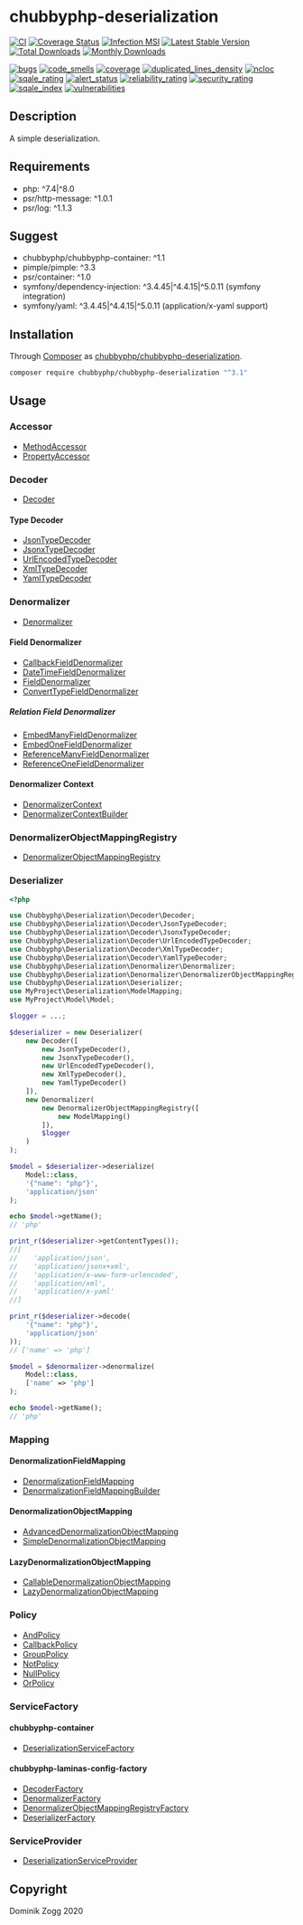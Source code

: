 # chubbyphp-deserialization

[![CI](https://github.com/chubbyphp/chubbyphp-deserialization/workflows/CI/badge.svg?branch=master)](https://github.com/chubbyphp/chubbyphp-deserialization/actions?query=workflow%3ACI)
[![Coverage Status](https://coveralls.io/repos/github/chubbyphp/chubbyphp-deserialization/badge.svg?branch=master)](https://coveralls.io/github/chubbyphp/chubbyphp-deserialization?branch=master)
[![Infection MSI](https://badge.stryker-mutator.io/github.com/chubbyphp/chubbyphp-deserialization/master)](https://dashboard.stryker-mutator.io/reports/github.com/chubbyphp/chubbyphp-deserialization/master)
[![Latest Stable Version](https://poser.pugx.org/chubbyphp/chubbyphp-deserialization/v/stable.png)](https://packagist.org/packages/chubbyphp/chubbyphp-deserialization)
[![Total Downloads](https://poser.pugx.org/chubbyphp/chubbyphp-deserialization/downloads.png)](https://packagist.org/packages/chubbyphp/chubbyphp-deserialization)
[![Monthly Downloads](https://poser.pugx.org/chubbyphp/chubbyphp-deserialization/d/monthly)](https://packagist.org/packages/chubbyphp/chubbyphp-deserialization)

[![bugs](https://sonarcloud.io/api/project_badges/measure?project=chubbyphp_chubbyphp-deserialization&metric=bugs)](https://sonarcloud.io/dashboard?id=chubbyphp_chubbyphp-deserialization)
[![code_smells](https://sonarcloud.io/api/project_badges/measure?project=chubbyphp_chubbyphp-deserialization&metric=code_smells)](https://sonarcloud.io/dashboard?id=chubbyphp_chubbyphp-deserialization)
[![coverage](https://sonarcloud.io/api/project_badges/measure?project=chubbyphp_chubbyphp-deserialization&metric=coverage)](https://sonarcloud.io/dashboard?id=chubbyphp_chubbyphp-deserialization)
[![duplicated_lines_density](https://sonarcloud.io/api/project_badges/measure?project=chubbyphp_chubbyphp-deserialization&metric=duplicated_lines_density)](https://sonarcloud.io/dashboard?id=chubbyphp_chubbyphp-deserialization)
[![ncloc](https://sonarcloud.io/api/project_badges/measure?project=chubbyphp_chubbyphp-deserialization&metric=ncloc)](https://sonarcloud.io/dashboard?id=chubbyphp_chubbyphp-deserialization)
[![sqale_rating](https://sonarcloud.io/api/project_badges/measure?project=chubbyphp_chubbyphp-deserialization&metric=sqale_rating)](https://sonarcloud.io/dashboard?id=chubbyphp_chubbyphp-deserialization)
[![alert_status](https://sonarcloud.io/api/project_badges/measure?project=chubbyphp_chubbyphp-deserialization&metric=alert_status)](https://sonarcloud.io/dashboard?id=chubbyphp_chubbyphp-deserialization)
[![reliability_rating](https://sonarcloud.io/api/project_badges/measure?project=chubbyphp_chubbyphp-deserialization&metric=reliability_rating)](https://sonarcloud.io/dashboard?id=chubbyphp_chubbyphp-deserialization)
[![security_rating](https://sonarcloud.io/api/project_badges/measure?project=chubbyphp_chubbyphp-deserialization&metric=security_rating)](https://sonarcloud.io/dashboard?id=chubbyphp_chubbyphp-deserialization)
[![sqale_index](https://sonarcloud.io/api/project_badges/measure?project=chubbyphp_chubbyphp-deserialization&metric=sqale_index)](https://sonarcloud.io/dashboard?id=chubbyphp_chubbyphp-deserialization)
[![vulnerabilities](https://sonarcloud.io/api/project_badges/measure?project=chubbyphp_chubbyphp-deserialization&metric=vulnerabilities)](https://sonarcloud.io/dashboard?id=chubbyphp_chubbyphp-deserialization)

## Description

A simple deserialization.

## Requirements

 * php: ^7.4|^8.0
 * psr/http-message: ^1.0.1
 * psr/log: ^1.1.3

## Suggest

 * chubbyphp/chubbyphp-container: ^1.1
 * pimple/pimple: ^3.3
 * psr/container: ^1.0
 * symfony/dependency-injection: ^3.4.45|^4.4.15|^5.0.11 (symfony integration)
 * symfony/yaml: ^3.4.45|^4.4.15|^5.0.11 (application/x-yaml support)

## Installation

Through [Composer](http://getcomposer.org) as [chubbyphp/chubbyphp-deserialization][1].

```sh
composer require chubbyphp/chubbyphp-deserialization "^3.1"
```

## Usage

### Accessor

 * [MethodAccessor][2]
 * [PropertyAccessor][3]

### Decoder

 * [Decoder][4]

#### Type Decoder

 * [JsonTypeDecoder][5]
 * [JsonxTypeDecoder][6]
 * [UrlEncodedTypeDecoder][7]
 * [XmlTypeDecoder][8]
 * [YamlTypeDecoder][9]

### Denormalizer

 * [Denormalizer][10]

#### Field Denormalizer

 * [CallbackFieldDenormalizer][11]
 * [DateTimeFieldDenormalizer][12]
 * [FieldDenormalizer][13]
 * [ConvertTypeFieldDenormalizer][14]

##### Relation Field Denormalizer

 * [EmbedManyFieldDenormalizer][15]
 * [EmbedOneFieldDenormalizer][16]
 * [ReferenceManyFieldDenormalizer][17]
 * [ReferenceOneFieldDenormalizer][18]

#### Denormalizer Context

 * [DenormalizerContext][19]
 * [DenormalizerContextBuilder][20]

### DenormalizerObjectMappingRegistry

* [DenormalizerObjectMappingRegistry][21]

### Deserializer

```php
<?php

use Chubbyphp\Deserialization\Decoder\Decoder;
use Chubbyphp\Deserialization\Decoder\JsonTypeDecoder;
use Chubbyphp\Deserialization\Decoder\JsonxTypeDecoder;
use Chubbyphp\Deserialization\Decoder\UrlEncodedTypeDecoder;
use Chubbyphp\Deserialization\Decoder\XmlTypeDecoder;
use Chubbyphp\Deserialization\Decoder\YamlTypeDecoder;
use Chubbyphp\Deserialization\Denormalizer\Denormalizer;
use Chubbyphp\Deserialization\Denormalizer\DenormalizerObjectMappingRegistry;
use Chubbyphp\Deserialization\Deserializer;
use MyProject\Deserialization\ModelMapping;
use MyProject\Model\Model;

$logger = ...;

$deserializer = new Deserializer(
    new Decoder([
        new JsonTypeDecoder(),
        new JsonxTypeDecoder(),
        new UrlEncodedTypeDecoder(),
        new XmlTypeDecoder(),
        new YamlTypeDecoder()
    ]),
    new Denormalizer(
        new DenormalizerObjectMappingRegistry([
            new ModelMapping()
        ]),
        $logger
    )
);

$model = $deserializer->deserialize(
    Model::class,
    '{"name": "php"}',
    'application/json'
);

echo $model->getName();
// 'php'

print_r($deserializer->getContentTypes());
//[
//    'application/json',
//    'application/jsonx+xml',
//    'application/x-www-form-urlencoded',
//    'application/xml',
//    'application/x-yaml'
//]

print_r($deserializer->decode(
    '{"name": "php"}',
    'application/json'
));
// ['name' => 'php']

$model = $denormalizer->denormalize(
    Model::class,
    ['name' => 'php']
);

echo $model->getName();
// 'php'
```

### Mapping

#### DenormalizationFieldMapping

 * [DenormalizationFieldMapping][21]
 * [DenormalizationFieldMappingBuilder][22]

#### DenormalizationObjectMapping

 * [AdvancedDenormalizationObjectMapping][23]
 * [SimpleDenormalizationObjectMapping][24]

#### LazyDenormalizationObjectMapping

 * [CallableDenormalizationObjectMapping][25]
 * [LazyDenormalizationObjectMapping][26]

### Policy

* [AndPolicy][27]
* [CallbackPolicy][28]
* [GroupPolicy][29]
* [NotPolicy][30]
* [NullPolicy][31]
* [OrPolicy][32]

### ServiceFactory

#### chubbyphp-container

 * [DeserializationServiceFactory][33]

#### chubbyphp-laminas-config-factory

 * [DecoderFactory][40]
 * [DenormalizerFactory][41]
 * [DenormalizerObjectMappingRegistryFactory][42]
 * [DeserializerFactory][43]

### ServiceProvider

* [DeserializationServiceProvider][34]

## Copyright

Dominik Zogg 2020


[1]: https://packagist.org/packages/chubbyphp/chubbyphp-deserialization

[2]: doc/Accessor/MethodAccessor.md
[3]: doc/Accessor/PropertyAccessor.md

[4]: doc/Decoder/Decoder.md

[5]: doc/Decoder/JsonTypeDecoder.md
[6]: doc/Decoder/JsonxTypeDecoder.md
[7]: doc/Decoder/UrlEncodedTypeDecoder.md
[8]: doc/Decoder/XmlTypeDecoder.md
[9]: doc/Decoder/YamlTypeDecoder.md

[10]: doc/Denormalizer/Denormalizer.md

[11]: doc/Denormalizer/CallbackFieldDenormalizer.md
[12]: doc/Denormalizer/DateTimeFieldDenormalizer.md
[13]: doc/Denormalizer/FieldDenormalizer.md
[14]: doc/Denormalizer/ConvertTypeFieldDenormalizer.md

[15]: doc/Denormalizer/Relation/EmbedManyFieldDenormalizer.md
[16]: doc/Denormalizer/Relation/EmbedOneFieldDenormalizer.md
[17]: doc/Denormalizer/Relation/ReferenceManyFieldDenormalizer.md
[18]: doc/Denormalizer/Relation/ReferenceOneFieldDenormalizer.md

[19]: doc/Denormalizer/DenormalizerContext.md
[20]: doc/Denormalizer/DenormalizerContextBuilder.md

[21]: doc/Denormalizer/DenormalizerObjectMappingRegistry.md

[21]: doc/Mapping/DenormalizationFieldMapping.md
[22]: doc/Mapping/DenormalizationFieldMappingBuilder.md

[23]: doc/Mapping/AdvancedDenormalizationObjectMapping.md
[24]: doc/Mapping/SimpleDenormalizationObjectMapping.md

[25]: doc/Mapping/CallableDenormalizationObjectMapping.md
[26]: doc/Mapping/LazyDenormalizationObjectMapping.md

[27]: doc/Policy/AndPolicy.md
[28]: doc/Policy/CallbackPolicy.md
[29]: doc/Policy/GroupPolicy.md
[30]: doc/Policy/NotPolicy.md
[31]: doc/Policy/NullPolicy.md
[32]: doc/Policy/OrPolicy.md

[33]: doc/ServiceFactory/DeserializationServiceFactory.md

[34]: doc/ServiceProvider/DeserializationServiceProvider.md

[40]: doc/ServiceFactory/DecoderFactory.md
[41]: doc/ServiceFactory/DenormalizerFactory.md
[42]: doc/ServiceFactory/DenormalizerObjectMappingRegistryFactory.md
[43]: doc/ServiceFactory/DeserializerFactory.md
